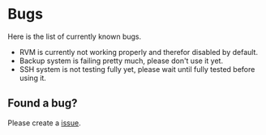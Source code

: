 # Bugs

Here is the list of currently known bugs.

* RVM is currently not working properly and therefor disabled by default.
* Backup system is failing pretty much, please don't use it yet.
* SSH system is not testing fully yet, please wait until fully tested before using it.

## Found a bug?

Please create a [issue](https://github.com/marktopper/.setup/issues/new).
